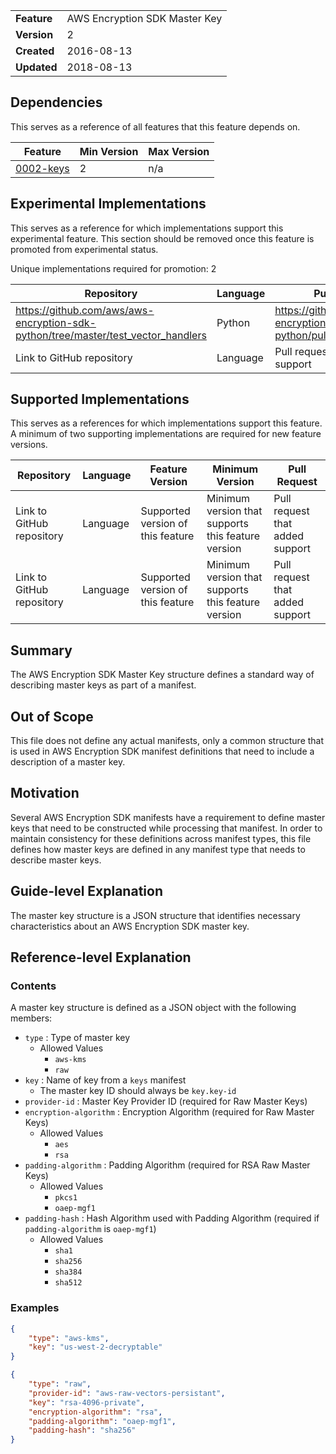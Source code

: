 
|           |                              |
|:----------|:-----------------------------|
|__Feature__|AWS Encryption SDK Master Key |
|__Version__|2                             |
|__Created__|2016-08-13                    |
|__Updated__|2018-08-13                    |

## Dependencies

This serves as a reference of all features that this feature depends on.

| Feature                                             | Min Version | Max Version |
|-----------------------------------------------------|-------------|-------------|
| [0002-keys](./0002-keys.md)                         | 2           | n/a         |

## Experimental Implementations

This serves as a reference for which implementations support this experimental feature. This
section should be removed once this feature is promoted from experimental status.

Unique implementations required for promotion: 2

| Repository                                                                         | Language | Pull Request                                             |
|------------------------------------------------------------------------------------|----------|----------------------------------------------------------|
| https://github.com/aws/aws-encryption-sdk-python/tree/master/test_vector_handlers  | Python   | https://github.com/aws/aws-encryption-sdk-python/pull/63 |
| Link to GitHub repository                                                          | Language | Pull request that added support                          |

## Supported Implementations

This serves as a references for which implementations support this feature. A minimum of two supporting implementations
are required for new feature versions.

| Repository                | Language | Feature Version                   | Minimum Version                                    | Pull Request                    |
|---------------------------|----------|-----------------------------------|----------------------------------------------------|---------------------------------|
| Link to GitHub repository | Language | Supported version of this feature | Minimum version that supports this feature version | Pull request that added support |
| Link to GitHub repository | Language | Supported version of this feature | Minimum version that supports this feature version | Pull request that added support |

## Summary

The AWS Encryption SDK Master Key structure defines a standard way of describing master keys
as part of a manifest.

## Out of Scope

This file does not define any actual manifests, only a common structure that is used in AWS
Encryption SDK manifest definitions that need to include a description of a master key.

## Motivation

Several AWS Encryption SDK manifests have a requirement to define master keys that need to
be constructed while processing that manifest. In order to maintain consistency for these
definitions across manifest types, this file defines how master keys are defined in any
manifest type that needs to describe master keys.

## Guide-level Explanation

The master key structure is a JSON structure that identifies necessary characteristics
about an AWS Encryption SDK master key.

## Reference-level Explanation

### Contents

A master key structure is defined as a JSON object with the following members:

* `type` : Type of master key
    * Allowed Values
        * `aws-kms`
        * `raw`
* `key` : Name of key from a `keys` manifest
    * The master key ID should always be `key.key-id`
* `provider-id` : Master Key Provider ID (required for Raw Master Keys)
* `encryption-algorithm` : Encryption Algorithm (required for Raw Master Keys)
    * Allowed Values
        * `aes`
        * `rsa`
* `padding-algorithm` : Padding Algorithm (required for RSA Raw Master Keys)
    * Allowed Values
        * `pkcs1`
        * `oaep-mgf1`
* `padding-hash` : Hash Algorithm used with Padding Algorithm (required if `padding-algorithm` is `oaep-mgf1`)
    * Allowed Values
        * `sha1`
        * `sha256`
        * `sha384`
        * `sha512`

### Examples

```json
{
    "type": "aws-kms",
    "key": "us-west-2-decryptable"
}
```

```json
{
    "type": "raw",
    "provider-id": "aws-raw-vectors-persistant",
    "key": "rsa-4096-private",
    "encryption-algorithm": "rsa",
    "padding-algorithm": "oaep-mgf1",
    "padding-hash": "sha256"
}
```
